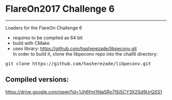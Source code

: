 # FlareOn2017 Challenge 6
---
Loaders for the FlareOn Challenge 6

+ requires to be compiled as 64 bit
+ build with CMake
+ uses library:
https://github.com/hasherezade/libpeconv.git <br/>
In order to build it, clone the libpeconv repo into the chall6 directory:
<pre>
git clone https://github.com/hasherezade/libpeconv.git
</pre>

Compiled versions:
-
https://drive.google.com/open?id=1Jh6fmi1fdaSRo7lSiSCY3X2Sd9UrQSS1
